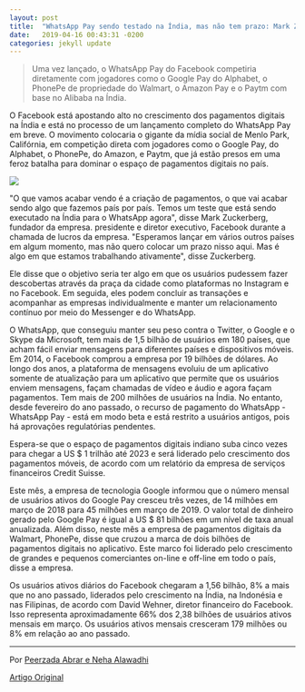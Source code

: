 ```yaml
---
layout: post
title:  "WhatsApp Pay sendo testado na Índia, mas não tem prazo: Mark Zuckerberg "
date:   2019-04-16 00:43:31 -0200
categories: jekyll update
---
```


>Uma vez lançado, o WhatsApp Pay do Facebook competiria diretamente com jogadores como o Google Pay do Alphabet, o PhonePe de propriedade do Walmart, o Amazon Pay e o Paytm com base no Alibaba na Índia.

O Facebook está apostando alto no crescimento dos pagamentos digitais na Índia e está no processo de um lançamento completo do WhatsApp Pay em breve. O movimento colocaria o gigante da mídia social de Menlo Park, Califórnia, em competição direta com jogadores como o Google Pay, do Alphabet, o PhonePe, do Amazon, e Paytm, que já estão presos em uma feroz batalha para dominar o espaço de pagamentos digitais no país.

![](https://www.afaqs.com/all/news/images/news_story_grfx/2018/07/53258/Whatsapp.jpg)

"O que vamos acabar vendo é a criação de pagamentos, o que vai acabar sendo algo que fazemos país por país. Temos um teste que está sendo executado na Índia para o WhatsApp agora", disse Mark Zuckerberg, fundador da empresa. presidente e diretor executivo, Facebook durante a chamada de lucros da empresa. "Esperamos lançar em vários outros países em algum momento, mas não quero colocar um prazo nisso aqui. Mas é algo em que estamos trabalhando ativamente", disse Zuckerberg.

Ele disse que o objetivo seria ter algo em que os usuários pudessem fazer descobertas através da praça da cidade como plataformas no Instagram e no Facebook. Em seguida, eles podem concluir as transações e acompanhar as empresas individualmente e manter um relacionamento contínuo por meio do Messenger e do WhatsApp.

O WhatsApp, que conseguiu manter seu peso contra o Twitter, o Google e o Skype da Microsoft, tem mais de 1,5 bilhão de usuários em 180 países, que acham fácil enviar mensagens para diferentes países e dispositivos móveis. Em 2014, o Facebook comprou a empresa por 19 bilhões de dólares. Ao longo dos anos, a plataforma de mensagens evoluiu de um aplicativo somente de atualização para um aplicativo que permite que os usuários enviem mensagens, façam chamadas de vídeo e áudio e agora façam pagamentos. Tem mais de 200 milhões de usuários na Índia. No entanto, desde fevereiro do ano passado, o recurso de pagamento do WhatsApp - WhatsApp Pay - está em modo beta e está restrito a usuários antigos, pois há aprovações regulatórias pendentes.

Espera-se que o espaço de pagamentos digitais indiano suba cinco vezes para chegar a US $ 1 trilhão até 2023 e será liderado pelo crescimento dos pagamentos móveis, de acordo com um relatório da empresa de serviços financeiros Credit Suisse.

Este mês, a empresa de tecnologia Google informou que o número mensal de usuários ativos do Google Pay cresceu três vezes, de 14 milhões em março de 2018 para 45 milhões em março de 2019. O valor total de dinheiro gerado pelo Google Pay é igual a US $ 81 bilhões em um nível de taxa anual anualizada. Além disso, neste mês a empresa de pagamentos digitais da Walmart, PhonePe, disse que cruzou a marca de dois bilhões de pagamentos digitais no aplicativo. Este marco foi liderado pelo crescimento de grandes e pequenos comerciantes on-line e off-line em todo o país, disse a empresa.

Os usuários ativos diários do Facebook chegaram a 1,56 bilhão, 8% a mais que no ano passado, liderados pelo crescimento na Índia, na Indonésia e nas Filipinas, de acordo com David Wehner, diretor financeiro do Facebook. Isso representa aproximadamente 66% dos 2,38 bilhões de usuários ativos mensais em março. Os usuários ativos mensais cresceram 179 milhões ou 8% em relação ao ano passado.

---

Por [Peerzada Abrar e Neha Alawadhi](https://www.afaqs.com/news/reporter/index.html?reporter=Peerzada-Abrar-&-Neha-Alawadhi)

[Artigo Original](https://www.afaqs.com/news/story/54948_WhatsApp-Pay-being-tested-in-India-but-have-no-timeframe-Mark-Zuckerberg)
